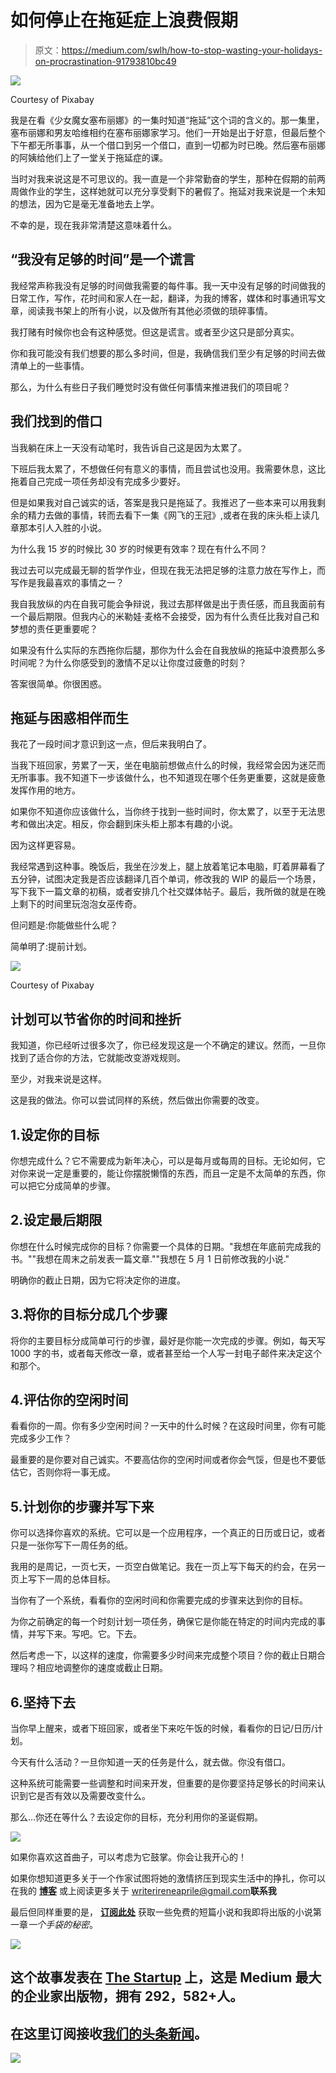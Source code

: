 # 如何停止在拖延症上浪费假期

> 原文：<https://medium.com/swlh/how-to-stop-wasting-your-holidays-on-procrastination-91793810bc49>

![](img/712e27e30b1a1e621b6fcbc63a04e1dd.png)

Courtesy of Pixabay

我是在看《少女魔女塞布丽娜》的一集时知道“拖延”这个词的含义的。那一集里，塞布丽娜和男友哈维相约在塞布丽娜家学习。他们一开始是出于好意，但最后整个下午都无所事事，从一个借口到另一个借口，直到一切都为时已晚。然后塞布丽娜的阿姨给他们上了一堂关于拖延症的课。

当时对我来说这是不可思议的。我一直是一个非常勤奋的学生，那种在假期的前两周做作业的学生，这样她就可以充分享受剩下的暑假了。拖延对我来说是一个未知的想法，因为它是毫无准备地去上学。

不幸的是，现在我非常清楚这意味着什么。

## “我没有足够的时间”是一个谎言

我经常声称我没有足够的时间做我需要的每件事。我一天中没有足够的时间做我的日常工作，写作，花时间和家人在一起，翻译，为我的博客，媒体和时事通讯写文章，阅读我书架上的所有小说，以及做所有其他必须做的琐碎事情。

我打赌有时候你也会有这种感觉。但这是谎言。或者至少这只是部分真实。

你和我可能没有我们想要的那么多时间，但是，我确信我们至少有足够的时间去做清单上的一些事情。

那么，为什么有些日子我们睡觉时没有做任何事情来推进我们的项目呢？

## 我们找到的借口

当我躺在床上一天没有动笔时，我告诉自己这是因为太累了。

下班后我太累了，不想做任何有意义的事情，而且尝试也没用。我需要休息，这比拖着自己完成一项任务却没有完成多少要好。

但是如果我对自己诚实的话，答案是我只是拖延了。我推迟了一些本来可以用我剩余的精力去做的事情，转而去看下一集《网飞的王冠》,或者在我的床头柜上读几章那本引人入胜的小说。

为什么我 15 岁的时候比 30 岁的时候更有效率？现在有什么不同？

我过去可以完成最无聊的哲学作业，但现在我无法把足够的注意力放在写作上，而写作是我最喜欢的事情之一？

我自我放纵的内在自我可能会争辩说，我过去那样做是出于责任感，而且我面前有一个最后期限。但我内心的米勒娃·麦格不会接受，因为有什么责任比我对自己和梦想的责任更重要呢？

如果没有什么实际的东西拖你后腿，那你为什么会在自我放纵的拖延中浪费那么多时间呢？为什么你感受到的激情不足以让你度过疲惫的时刻？

答案很简单。你很困惑。

## 拖延与困惑相伴而生

我花了一段时间才意识到这一点，但后来我明白了。

当我下班回家，劳累了一天，坐在电脑前想做点什么的时候，我经常会因为迷茫而无所事事。我不知道下一步该做什么，也不知道现在哪个任务更重要，这就是疲惫发挥作用的地方。

如果你不知道你应该做什么，当你终于找到一些时间时，你太累了，以至于无法思考和做出决定。相反，你会翻到床头柜上那本有趣的小说。

因为这样更容易。

我经常遇到这种事。晚饭后，我坐在沙发上，腿上放着笔记本电脑，盯着屏幕看了五分钟，试图决定我是否应该翻译几百个单词，修改我的 WIP 的最后一个场景，写下我下一篇文章的初稿，或者安排几个社交媒体帖子。最后，我所做的就是在晚上剩下的时间里玩泡泡女巫传奇。

但问题是:你能做些什么呢？

简单明了:提前计划。

![](img/de7da8e83fc2d15edab04d8587be5f1b.png)

Courtesy of Pixabay

## 计划可以节省你的时间和挫折

我知道，你已经听过很多次了，你已经发现这是一个不确定的建议。然而，一旦你找到了适合你的方法，它就能改变游戏规则。

至少，对我来说是这样。

这是我的做法。你可以尝试同样的系统，然后做出你需要的改变。

## 1.设定你的目标

你想完成什么？它不需要成为新年决心，可以是每月或每周的目标。无论如何，它对你来说一定是重要的，能让你摆脱懒惰的东西，而且一定是不太简单的东西，你可以把它分成简单的步骤。

## 2.设定最后期限

你想在什么时候完成你的目标？你需要一个具体的日期。"我想在年底前完成我的书。""我想在周末之前发表一篇文章.""我想在 5 月 1 日前修改我的小说."

明确你的截止日期，因为它将决定你的进度。

## 3.将你的目标分成几个步骤

将你的主要目标分成简单可行的步骤，最好是你能一次完成的步骤。例如，每天写 1000 字的书，或者每天修改一章，或者甚至给一个人写一封电子邮件来决定这个和那个。

## 4.评估你的空闲时间

看看你的一周。你有多少空闲时间？一天中的什么时候？在这段时间里，你有可能完成多少工作？

最重要的是你要对自己诚实。不要高估你的空闲时间或者你会气馁，但是也不要低估它，否则你将一事无成。

## 5.计划你的步骤并写下来

你可以选择你喜欢的系统。它可以是一个应用程序，一个真正的日历或日记，或者只是一张你写下一周任务的纸。

我用的是周记，一页七天，一页空白做笔记。我在一页上写下每天的约会，在另一页上写下一周的总体目标。

当你有了一个系统，看看你的空闲时间和你需要完成的步骤来达到你的目标。

为你之前确定的每一个时刻计划一项任务，确保它是你能在特定的时间内完成的事情，并写下来。写吧。它。下去。

然后考虑一下，以这样的速度，你需要多少时间来完成整个项目？你的截止日期合理吗？相应地调整你的速度或截止日期。

## 6.坚持下去

当你早上醒来，或者下班回家，或者坐下来吃午饭的时候，看看你的日记/日历/计划。

今天有什么活动？一旦你知道一天的任务是什么，就去做。你没有借口。

这种系统可能需要一些调整和时间来开发，但重要的是你要坚持足够长的时间来认识到它是否有效以及需要改变什么。

那么…你还在等什么？去设定你的目标，充分利用你的圣诞假期。

![](img/48436098863fc17397897c23800cfece.png)

如果你喜欢这首曲子，可以考虑为它鼓掌。你会让我开心的！

如果你想知道更多关于一个作家试图将她的激情挤压到现实生活中的挣扎，你可以在我的 [**博客**](http://www.ireneaprile.com) 或上阅读更多关于 writerireneaprile@gmail.com**联系我**

最后但同样重要的是， [**订阅此处**](http://eepurl.com/QiPGz) 获取一些免费的短篇小说和我即将出版的小说第一章*一个手袋的秘密*。

![](img/731acf26f5d44fdc58d99a6388fe935d.png)

## 这个故事发表在 [The Startup](https://medium.com/swlh) 上，这是 Medium 最大的企业家出版物，拥有 292，582+人。

## 在这里订阅接收[我们的头条新闻](http://growthsupply.com/the-startup-newsletter/)。

![](img/731acf26f5d44fdc58d99a6388fe935d.png)